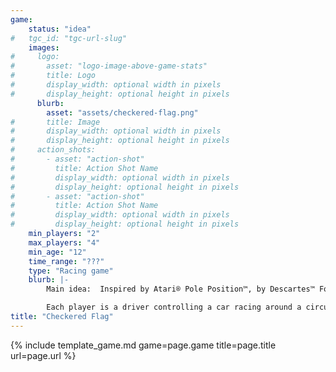 ```yaml
---
game:
    status: "idea"
#   tgc_id: "tgc-url-slug"
    images:
#     logo:
#       asset: "logo-image-above-game-stats"
#       title: Logo
#       display_width: optional width in pixels
#       display_height: optional height in pixels
      blurb:
        asset: "assets/checkered-flag.png"
#       title: Image
#       display_width: optional width in pixels
#       display_height: optional height in pixels
#     action_shots:
#       - asset: "action-shot"
#         title: Action Shot Name
#         display_width: optional width in pixels
#         display_height: optional height in pixels
#       - asset: "action-shot"
#         title: Action Shot Name
#         display_width: optional width in pixels
#         display_height: optional height in pixels
    min_players: "2"
    max_players: "4"
    min_age: "12"
    time_range: "???"
    type: "Racing game"
    blurb: |-
        Main idea:  Inspired by Atari® Pole Position™, by Descartes™ Formula De™,  and by Wizards of the Coast® Robo Rally®.

        Each player is a driver controlling a car racing around a circuit track.  Each turn, players decide how their car is going to move that turn, playing between 1 and 4 cards in a specific order to direct their car down the track.
title: "Checkered Flag"
---
```

{% include template_game.md game=page.game title=page.title url=page.url %}
